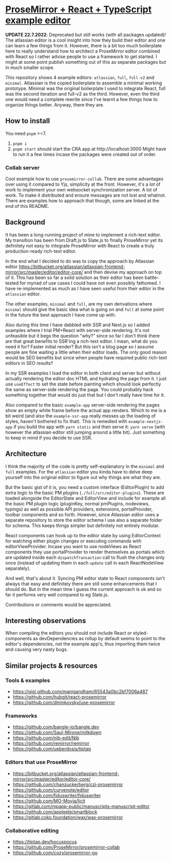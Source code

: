 # [ProseMirror + React + TypeScript example editor](https://teemukoivisto.github.io/prosemirror-react-typescript-example/)

**UPDATE 22.7.2022**: Deprecated but still works (with all packages updated)! The atlassian editor is a cool insight into how they build their editor and one can learn a few things from it. However, there is a bit too much boilerplate here to really understand how to architect a ProseMirror editor combined with React so I rather advise people to use a framework to get started. I might at some point publish something out of this as separate packages but in much smaller scope.

This repository shows 4 example editors: `atlassian`, `full`, `full-v2` and `minimal`. Atlassian is the copied boilerplate to assemble a minimal working prototype. Minimal was the original boilerplate I used to integrate React, full was the second iteration and full-v2 as the third. However, even the third one would need a complete rewrite since I've learnt a few things how to organize things better. Anyway, there they are.

## How to install

You need `pnpm` >=7.

1. `pnpm i`
2. `pnpm start` should start the CRA app at http://localhost:3000 Might have to run it a few times incase the packages were created out of order.

### Collab server

Cool example how to use `prosemirror-collab`. There are some advantages over using it compared to Yjs, simplicity at the front. However, it's a _lot_ of work to implement your own websocket synchronization server. A lot of work. To make it distributed and ensure messages are not lost and whatnot. There are examples how to approach that though, some are linked at the end of this README.

## Background

It has been a long-running project of mine to implement a rich-text editor. My transition has been from Draft.js to Slate.js to finally ProseMirror yet its definitely not easy to integrate ProseMirror with React to create a truly production-ready rich-text editor.

In the end what I decided to do was to copy the approach by Atlassian editor https://bitbucket.org/atlassian/atlassian-frontend-mirror/src/master/editor/editor-core/ and then devise my approach on top of it. This has been so far a solid solution as their editor has been battle-tested for myriad of use cases I could have not even possibly fathomed. I have re-implemented as much as I have seen useful from their editor in the `atlassian` editor.

The other examples, `minimal` and `full`, are my own derivations where `minimal` should give the basic idea what is going on and `full` at some point in the future the best approach I have come up with.

Also during this time I have dabbled with SSR and Next.js so I added examples where I trial PM+React with server-side rendering. It's not unfeasible but it begs the question "why?" since so far I don't think there are that great benefits to SSR'ing a rich-text editor. I mean, what do you need it for? Faster initial render? But this isn't a blog page so I assume people are fine waiting a little when their editor loads. The only good reason would be SEO benefits but since when people have required public rich-text editors in SEO results?

In my SSR examples I load the editor in both client and server but without actually rendering the editor doc HTML and hydrating the page from it. I just use `useEffect` to set the state before painting which should look perfectly the same as server-side rendering the page. You could probably hack something together that would do just that but I don't really have time for it.

Also compared to the basic `example-app` server-side rendering the pages show an empty white frame before the actual app renders. Which to me is a bit weird (and also the `example-ssr-app` really messes up the loading of styles, haven't bothered to fix that). This is remedied with `example-nextjs-app` if you build the app with `yarn static` and then serve it: `yarn serve` (with however the atlassian editor still jumping around a little bit). Just something to keep in mind if you decide to use SSR.

## Architecture

I think the majority of the code is pretty self-explanatory in the `minimal` and `full` examples. For the `atlassian` editor you kinda have to delve deep yourself into the original editor to figure out why things are what they are.

But the basic gist of it is, you need a custom interface (EditorPlugin) to add extra logic to the basic PM plugins (`./full/src/editor-plugins`). These are loaded alongside the EditorState and EditorView and include for example all the basic PM plugin logic (pluginKey, normal pmPlugins, nodeviews, typings) as well as possible API providers, extensions, portalProvider, toolbar components and so forth. However, since Atlassian editor uses a separate repository to store the editor schema I use also a separate folder for schema. This keeps things simpler but definitely not entirely modular.

React components can hook up to the editor state by using EditorContext for watching either plugin changes or executing commands with editorViewProvider. Incase you want to use nodeViews as React components they use portalProvider to render themselves as portals which are updated inside each `dispatchTransaction` call to flush the changes only once (instead of updating them in each `update` call in each ReactNodeView separately).

And well, that's about it. Syncing PM editor state to React components isn't always that easy and definitely there are still some enhancements that I should do. But in the mean time I guess the current approach is ok and so far it performs very well compared to eg Slate.js.

Contributions or comments would be appreciated.

## Interesting observations

When compiling the editors you should not include React or styled-components as devDependencies as rollup by default seems to point to the editor's dependencies, not the example app's, thus importing them twice and causing very nasty bugs.

## Similar projects & resources

### Tools & examples

- https://gist.github.com/manigandham/65543a0bc2bf7006a487
- https://github.com/hubgit/react-prosemirror
- https://github.com/dminkovsky/use-prosemirror

### Frameworks

- https://github.com/bangle-io/bangle.dev
- https://github.com/Saul-Mirone/milkdown
- https://github.com/nib-edit/Nib
- https://github.com/remirror/remirror
- https://github.com/ueberdosis/tiptap

### Editors that use ProseMirror

- https://bitbucket.org/atlassian/atlassian-frontend-mirror/src/master/editor/editor-core/
- https://github.com/chanzuckerberg/czi-prosemirror
- https://github.com/curvenote/editor
- https://github.com/fiduswriter/fiduswriter
- https://github.com/MO-Movia/licit
- https://gitlab.com/mpapp-public/manuscripts-manuscript-editor
- https://github.com/appleple/smartblock
- https://gitlab.coko.foundation/wax/wax-prosemirror

### Collaborative editing

- https://tiptap.dev/hocuspocus
- https://github.com/ProseMirror/prosemirror-collab
- https://github.com/cozy/prosemirror-go